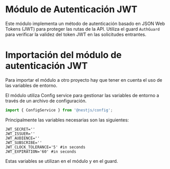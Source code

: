 # Módulo de Autenticación JWT

Este módulo implementa un método de autenticación basado en JSON Web Tokens (JWT) para proteger las rutas de la API.
Utiliza el guard `AuthGuard` para verificar la validez del token JWT en las solicitudes entrantes.

# Importación del módulo de autenticación JWT

Para importar el módulo a otro proyecto hay que tener en cuenta el uso de las variables de entorno.

El módulo utiliza Config service para gestionar las variables de entorno a través de un archivo de configuración.

```ts
import { ConfigService } from '@nestjs/config';
```

Principalmente las variables necesarias son las siguientes:

```.dotenv
JWT_SECRET=''
JWT_ISSUER=''
JWT_AUDIENCE=''
JWT_SUBSCRIBE=''
JWT_CLOCK_TOLERANCE='5' #in seconds
JWT_EXPIRATION='60' #in seconds
```

Estas variables se utilizan en el módulo y en el guard. 

